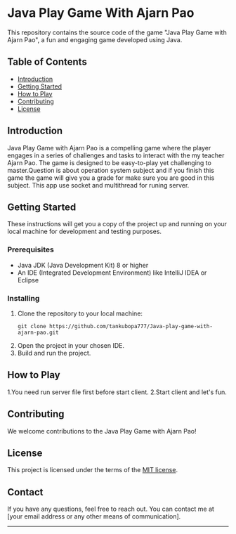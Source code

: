 # Java Play Game With Ajarn Pao


This repository contains the source code of the game "Java Play Game with Ajarn Pao", a fun and engaging game developed using Java. 

## Table of Contents

- [Introduction](#introduction)
- [Getting Started](#getting-started)
- [How to Play](#how-to-play)
- [Contributing](#contributing)
- [License](#license)
  
## Introduction

Java Play Game with Ajarn Pao is a compelling game where the player engages in a series of challenges and tasks to interact with the my teacher Ajarn Pao. The game is designed to be easy-to-play yet challenging to master.Question is about operation system subject and if you finish this game the game will give you a grade for make sure you are good in this subject.
This app use socket and multithread for runing server.
## Getting Started

These instructions will get you a copy of the project up and running on your local machine for development and testing purposes.

### Prerequisites

- Java JDK (Java Development Kit) 8 or higher
- An IDE (Integrated Development Environment) like IntelliJ IDEA or Eclipse 

### Installing

1. Clone the repository to your local machine:
    ```
    git clone https://github.com/tankubopa777/Java-play-game-with-ajarn-pao.git
    ```
2. Open the project in your chosen IDE.
3. Build and run the project. 

## How to Play

1.You need run server file first before start client.
2.Start client and let's fun.

## Contributing

We welcome contributions to the Java Play Game with Ajarn Pao!

## License

This project is licensed under the terms of the [MIT license](./LICENSE).

## Contact

If you have any questions, feel free to reach out. You can contact me at [your email address or any other means of communication].

---
